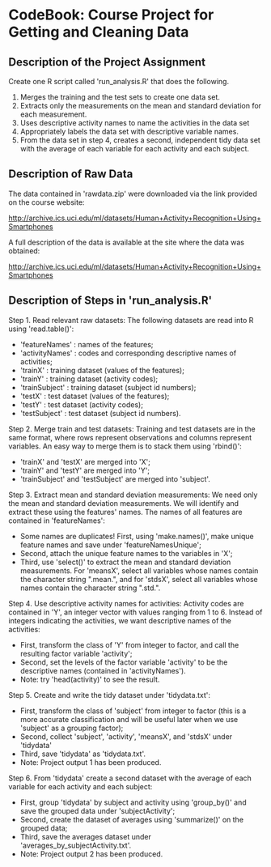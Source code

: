 # CodeBook: Course Project for Getting and Cleaning Data

## Description of the Project Assignment

Create one R script called 'run_analysis.R' that does the following. 
1. Merges the training and the test sets to create one data set.
2. Extracts only the measurements on the mean and standard deviation for each measurement. 
3. Uses descriptive activity names to name the activities in the data set
4. Appropriately labels the data set with descriptive variable names. 
5. From the data set in step 4, creates a second, independent tidy data set with the average of each variable for each activity and each subject.

## Description of Raw Data

The data contained in 'rawdata.zip' were downloaded via the link provided on the course website:

http://archive.ics.uci.edu/ml/datasets/Human+Activity+Recognition+Using+Smartphones

A full description of the data is available at the site where the data was obtained: 

http://archive.ics.uci.edu/ml/datasets/Human+Activity+Recognition+Using+Smartphones

## Description of Steps in 'run_analysis.R'

Step 1. Read relevant raw datasets: The following datasets are read into R using 'read.table()':
- 'featureNames' : names of the features;
- 'activityNames' : codes and corresponding descriptive names of activities;
- 'trainX' : training dataset (values of the features);
- 'trainY' : training dataset (activity codes);
- 'trainSubject' : training dataset (subject id numbers);
- 'testX' : test dataset (values of the features);
- 'testY' : test dataset (activity codes);
- 'testSubject' : test dataset (subject id numbers).

Step 2. Merge train and test datasets: Training and test datasets are in the same format, where rows represent observations and columns represent variables. An easy way to merge them is to stack them using 'rbind()':
- 'trainX' and 'testX' are merged into 'X';
- 'trainY' and 'testY' are merged into 'Y';
- 'trainSubject' and 'testSubject' are merged into 'subject'.

Step 3. Extract mean and standard deviation measurements: We need only the mean and standard deviation measurements. We will identify and extract these using the features' names. The names of all features are contained in 'featureNames':
- Some names are duplicates! First, using 'make.names()', make unique feature names and save under 'featureNamesUnique';
- Second, attach the unique feature names to the variables in 'X';
- Third, use 'select()' to extract the mean and standard deviation measurements. For 'meansX', select all variables whose names contain the character string ".mean.", and for 'stdsX', select all variables whose names contain the character string ".std.".

Step 4. Use descriptive activity names for activities: Activity codes are contained in 'Y', an integer vector with values ranging from 1 to 6. Instead of integers indicating the activities, we want descriptive names of the activities:
- First, transform the class of 'Y' from integer to factor, and call the resulting factor variable 'activity';
- Second, set the levels of the factor variable 'activity' to be the descriptive names (contained in 'activityNames').
- Note: try 'head(activity)' to see the result.

Step 5. Create and write the tidy dataset under 'tidydata.txt':
- First, transform the class of 'subject' from integer to factor (this is a more accurate classification and will be useful later when we use 'subject' as a grouping factor);
- Second, collect 'subject', 'activity', 'meansX', and 'stdsX' under 'tidydata'
- Third, save 'tidydata' as 'tidydata.txt'.
- Note: Project output 1 has been produced.

Step 6. From 'tidydata' create a second dataset with the average of each variable for each activity and each subject: 
- First, group 'tidydata' by subject and activity using 'group_by()' and save the grouped data under 'subjectActivity';
- Second, create the dataset of averages using 'summarize()' on the grouped data;
- Third, save the averages dataset under 'averages_by_subjectActivity.txt'.
- Note: Project output 2 has been produced.


